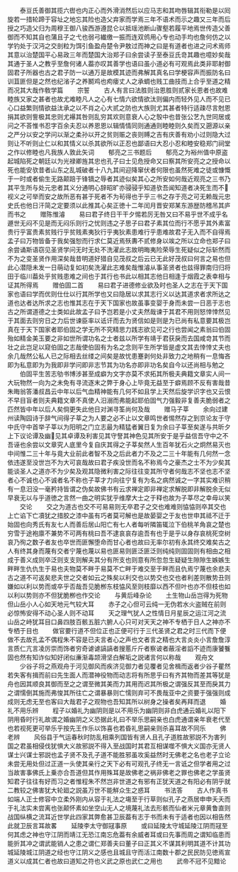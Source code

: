 <!-- { "loadSidebar": true } -->
　　泰豆氏善御其揽六辔也内正心而外滑消然后以应马志和其吻唇辑其衔勒是以囘旋若一措轮蹄于容址之地忘其险也造父弃家而学焉三年不语术而示之趣又三年而后授之巧造父归为周穆王御八骏西游遵昆仑以抵瑶池断山骤壑若履平地焉世传造父善御而不知其自也蒲且子之弋也弱弓纎缴一振而连双鸧用心专也动手均也詹何仿之以学钓处于汉沔之交剖粒为饵引鱼盈舟楚令尹敖过而神之曰是有道者也进之问术焉师其意以治楚国平心易政三年而楚国大治郑子曰余尝读子至泰豆氏竒其趣也噫妙矣哉其通于圣人之教乎至詹何诸人葢亦叹其善学也语曰虽小道必有可观焉此类非耶射御固君子所器也古之君子防一以通万是故模其迹而弗解其真名曰学梗容声而振防名曰训苴匪但是之然也纪渻子之养鬭鸡也痀瘘丈人之承蜩也贱工曲技而上合乎至道之精而况其大哉作敎学篇
　　宗誓
　　古人有言曰法胜则治恩胜则贰家长恩者也故难睦族又家之甚者也故尤难睦凡人之心有七情六欲情欲汰则偏内而轻外见人而不见已心口益繁则情欲益汰承之以不肖之心大贰之防也大族则尤其甚者特行适疎尽言尅恩捐其欲则訾极其忠则尤襮其咎则乱穷其欢则意衰人心之彀中也昔张公艺九世同居或问之不荅惟书忍字百余夫忍以养恩恩以辑情情同则通通则睦睦则久矣而又遡源以亲之严分以安之学问以渐之柔孙以开之贫则赈之丧则赙之吉有庆善有劝小过则隐大过则让不听则止仁以和其情义以杀其欲所以正忍也鄙语曰大忍小忍和睦安稳郑门祠堂之作以修睦也凡我族人敦此矢词
　　郁亮之三书题后
　　郁亮之为裕州值中原盗起城陷死之朝廷以为光禄卿旌其忠也孔子曰士见危授命又曰察其所安亮之之授命以死也能安欤昔者山东之乱城破者十八九其间迎降窜伏者何限也虽然死难之徒或慷慨于一时或者偷生无路颠踣于锋镝之辱者其迹似矣其心之所安如何哉近观亮之三书乃其平生所与处元忠者其义分通明心辞昭旷亦骎骎乎知道欤吾闻知道者决死生而不视义之可举而安之故所恶有甚于死者不为茍得也于乎三书之存于亮之可无赖哉元忠史氏也他日汗简之定要须以此推其心矣正徳十二年闰月晋安郑某东游歴防稽吊其庐而书之
　　赠陈惟濬
　　易曰君子终日干干夕惕若厉无咎又曰不易乎世不成乎名遯世无闷不见是而无闷乐则行之忧则违之子思子曰君子素其位而行不愿乎其外素富贵行乎富贵素贫贱行乎贫贱素夷狄行乎夷狄素患难行乎患难故君子无入而不自得焉孟子曰万物皆备于我矣强恕而行求仁莫近焉殀夀不贰修身以竢之所以立命也郑子曰余尝诵斯语窃见圣贤学问无时无处不洗濯此志故明晦夷险荣辱生死疑似之际斩然而不为之变圣贤作用深矣哉昔明道好猎自见茂叔之后云已无此好茂叔曰何言之易也但此心潜隠未发一日萌动复如初矣洗濯此志难矣哉惟濬从事圣贤者也兹得罪南归归将田于临川葢处乎贫贱患难之间也于其行也书此以相其志他日相逢于烟霞之表幸相与证其所得焉
　　赠伯固二首
　　易曰君子进德修业欲及时也圣人之志在于天下国家也语曰学而优则仕仕以行其所学也又曰隐居以求其志行义以达其道求者求所达之道也达者达所求之志也惟其志在于天下国家也故虽事变婴于身而未尝一日恶于志也古之所谓道德之士类如此故孟子曰予岂若是小丈夫然哉谏于其君不用则怒悻悻然见于其面去则穷日之力后世谏臣率以诋讦而去为贤信如是则是为已尚有私意要其极岂真在于天下国家者耶伯固之学无所不究精思力践志欲见可之行也尝闻之素翁曰伯固殆如精金美玉要之非如世所谓功名之士者兹以所学有靖于君获戾而去国咸竒其节而壮之此岂足以窥伯固之志哉使伯固有为名之念则平生所学皆是虚文其去悻悻丈夫也余几哉然公私人已之际相去丝缕之间矣是故忧患蹇剥何处非致力之地稍有一息悔吝即为私意即为为我即非学问即非志节其为功名亦即非功名矣自今以还尚相与勉之
　　伯固平生苦志劬书博涉甚至成癖为文字亦莫不求拓其所极夫典籍文章实人间一大玩物然一向为之未免有寻流逐末之弊于身心上毕竟无益至于癖焉顾不反有害哉昔朱晦翁答潘叔昌云中年以后气血精神能有几何不如且学上天然后旋学识字也又云恨不早目盲者则夫典籍文章不真使人汨溺而弗能起耶伯固气力强毅非复善夫脆弱者之匹然皆中年以后人矣倘更失此他日对渊寻筌尚何及哉
　　赠马子莘
　　余向过建州读陶园诗于辞气间得子莘之为人要之必不止以文章鸣世者惕然存之到京论友于守中氏守中首举子莘以为阳明之门立志最为精猛者翼日复为余曰子莘至矣遂与共昕夕上下议论谭及幽见其卓谭及利害见其守詧其神色见其所安于是乎益信吾守中之不吾诬也余尝以文章究人底里今复自庆其得之子莘矣然人生百年犹石火之炯然易灭也中间惟二三十年与竟大业前此者智不及之后此者力不及之二三十年能有几何然一念依违遂至没世岂不为大可哀哉故曰君子疾没世而名不称焉今之豪杰之士不为少矣其能谈圣人之道亦不为少矣及观其隐微利害之际往往变其所守者何哉志不坚也志不坚者心不诚也心不诚者名不称也子莘才力向往宁复有为名之病然诚之一字其实难识稍有一息汨没一毫矜持皆谓之伪矣故佛书有云求禅定即非禅定求解脱即非解脱余无似早衰无以与乎道徳之言然一曲之明实犹乎维摩大士之于释也故为子莘尽之幸毋以笑
　　交论
　　交之为道古也交不可易易则无卒君子之交也难难则恊恊则卒其交也上亡谄下亡凟犹之措胶之漆中虽有巧者莫可解也是故晏婴之于友也世申其祗不迁于始固也向秀氏有友七人而善后居山阳亡有七人者每听隣笛辄泣下伯桃羊角哀之楚也穷雪于途袍廪不兼势不可两有桃曰吾不逮哀哀存逾吾有也于是乎以身存哀桃死空树哀乃徇之数子者友也卒世而匪懈堕命而甘心者也故曰无率尔初有永其终交难矣古之人有终其身而蔑有交者宁蔑也蔑以易也匪易则匪泛匪泛则纯纯则固固则有相由之相成于善义成则卒泛则支支则解夫其分有所支也则意有所忽忽生疑疑生隙隙生嫉嫉生畔畔生仇仇生于易也夫物莫不畔于易莫不亡畔于难交至于畔而且仇焉宁蔑也余悲夫古之道不可返矣悲夫世之交者如云之殊矣以利交也以势交也交也者利差则散势丑则嫌如以利以势而或卒乎否哉吾见脆栁东枝恊风至则枝靡以西不但叶也亦不但枝也如以利以势则亦不但犹脆栁也作交论
　　与黄后峰杂论
　　土生物山岳岂得为死物但山岳小人心如天地元气较大耳
　　赤子之心但可云纯一无伪若水火盗贼在前则必惊怖安得不动心圣人则不动耳
　　天之理气犹人之性情日月星辰之运江河之流山岳之峙犹耳目口鼻四肢百骸五脏六腑人心只可对天天之神不专栖于日人之神亦不专栖于目也
　　做官要行道不但位正也正便可行于三代圣贤之君之时三代而下便做不去故孔孟不偶程朱不容是已夫言者心之声也文者言之精也大言炎炎小言詹詹淳言质仁亢言凌厉崇而饰者穷奇谑谑謞謞者搜慝斤斤者察诐者蔽淫者謟不迹而康饕餮固也然有知诈似知好闭似亷渐毒颉滑坚白解垢之説诸言何以称哉
　　观舟文
　　少谷子将之燕观舟于河见御风而疾济见御力者见覆者见舍楫而返者少谷子瞿然若失客有揖而前曰先生面人而潜神役物而动志将有所思乎曰有齐其物而差其等犹是舟也因其顺良其御而至之之谓至微其美而力其用而迟其所极之谓强反其至而戾其力之谓懦倒其施而弗悛其所往亡之谓暴暴则亡懦则弃可不畏哉亚中之资要于强强则成成则无虑无至也客曰大哉君子之观物也吾知其所以树身之操者矣再拜而退
　　婚礼不用乐辨
　　程子以婚礼为幽阴则是以不用乐为幽阴则非白虎通云婚礼以阳下阴用昏时行礼故谓之婚幽阴之义恐据此礼曰不举乐思嗣亲也白虎通谓亲年衰老代至也若视死更可举乐乎按先王作乐以饰喜也若昏礼思嗣亲则杀喜耳故不同乐
　　佛老辨
　　风俗县于气运春秋时防乱相乘列国皆有贤人且孔子道胜故邪説不为害列国之君虽相侵伐犹惧大义故邪説不得入至战国时其君互相谋噬不惧大义国亦无贤人谋士兴谋士邪説也孟子贤不及孔子道不能胜邪虽攻奚益然时无佛老之名也老子立论未尝无用处但过正道一头使其亲行之天下必有可观孔子终无一言诋之但学者用之过当故害事佛氏上乗亦合吾道但其作用殊耳是故佛老之祸非佛老之罪也佛老之学虽贤知君子往往有好而习之者惟程朱不然岂非世道之有邪有正犹天道之有阳必有阴乎就二教较之佛害犹大轮廻之説虽万世不能觧众生之惑耳
　　书法答
　　古人作真书如端人正士修容中立柔外刚内从容于礼法之塲至于行草则似孔子之燕居申申夭夭而于礼法实未尝离也张颠怀素如坐空山无人之境蔑礼法去形骸而仙者米元章黄鲁直则战国纵横之流耳近世学此四家其弊愈甚卫辰葢有志于书而未有于适者也因以相告然此就卫辰言耳故畧
　　延陵李太守御冦事原
　　或曰延陵太守城延陵江阴而冦至何其虑之神也守江阴而靖江无恐江南忘危葢有余威者耳或曰先事而周之谓知临患而能折其冲之谓武能销人之患之谓仁郑善夫曰董子曰正其义不谋其利明其道不计其功城延陵城江阴道之经也守江阴义之感也且城且守而活江南数十郡之民民防见徳焉宣道义以成其仁者也故曰道知之符也义武之原也武仁之用也
　　武帝不冠不见黯论
